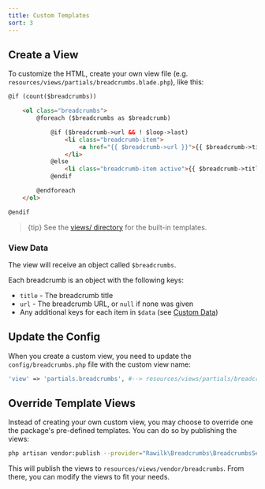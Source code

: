 ```yaml
---
title: Custom Templates
sort: 3
---
```


## Create a View

To customize the HTML, create your own view file (e.g. `resources/views/partials/breadcrumbs.blade.php`), like this:

```html
@if (count($breadcrumbs))

    <ol class="breadcrumbs">
        @foreach ($breadcrumbs as $breadcrumb)

            @if ($breadcrumb->url && ! $loop->last)
                <li class="breadcrumb-item">
                    <a href="{{ $breadcrumb->url }}">{{ $breadcrumb->title }}</a>
                </li>
            @else
                <li class="breadcrumb-item active">{{ $breadcrumb->title }}</li>
            @endif

        @endforeach
    </ol>

@endif
```

> {tip} See the [views/ directory](https://github.com/rawilk/laravel-breadcrumbs/tree/master/resources/views) for the built-in templates.

### View Data

The view will receive an object called `$breadcrumbs`.

Each breadcrumb is an object with the following keys:

- `title` - The breadcrumb title
- `url` - The breadcrumb URL, or `null` if none was given
- Any additional keys for each item in `$data` (see [Custom Data](/docs/laravel-breadcrumbs/v2/advanced-usage/advanced-usage#custom-data))

## Update the Config

When you create a custom view, you need to update the `config/breadcrumbs.php` file with the custom view name:

```php
'view' => 'partials.breadcrumbs', #--> resources/views/partials/breadcrumbs.blade.php
```

## Override Template Views

Instead of creating your own custom view, you may choose to override one the package's pre-defined templates. You can do so by publishing the views:

```bash
php artisan vendor:publish --provider="Rawilk\Breadcrumbs\BreadcrumbsServiceProvider" --tag="views"
```

This will publish the views to `resources/views/vendor/breadcrumbs`. From there, you can modify the views to fit your needs.
